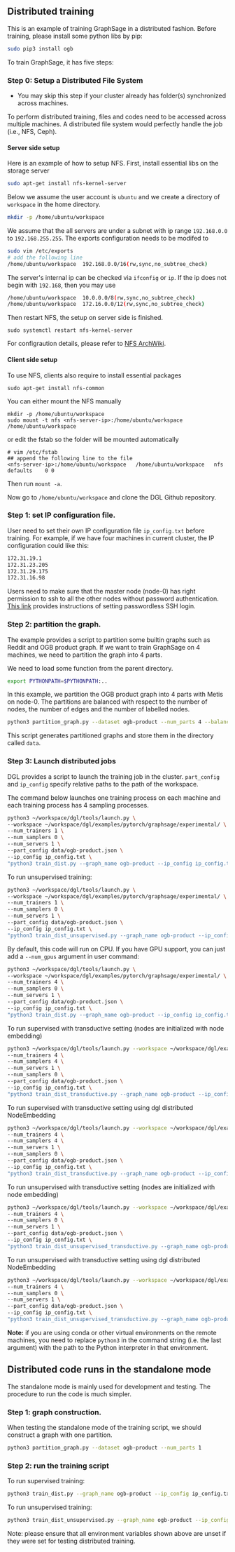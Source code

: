 ## Distributed training

This is an example of training GraphSage in a distributed fashion. Before training, please install some python libs by pip:

```bash
sudo pip3 install ogb
```

To train GraphSage, it has five steps:

### Step 0: Setup a Distributed File System
* You may skip this step if your cluster already has folder(s) synchronized across machines.

To perform distributed training, files and codes need to be accessed across multiple machines. A distributed file system would perfectly handle the job (i.e., NFS, Ceph).

#### Server side setup
Here is an example of how to setup NFS. First, install essential libs on the storage server
```bash
sudo apt-get install nfs-kernel-server
```

Below we assume the user account is `ubuntu` and we create a directory of `workspace` in the home directory.
```bash
mkdir -p /home/ubuntu/workspace
```

We assume that the all servers are under a subnet with ip range `192.168.0.0` to `192.168.255.255`. The exports configuration needs to be modifed to

```bash
sudo vim /etc/exports
# add the following line
/home/ubuntu/workspace  192.168.0.0/16(rw,sync,no_subtree_check)
```

The server's internal ip can be checked  via `ifconfig` or `ip`. If the ip does not begin with `192.168`, then you may use
```bash
/home/ubuntu/workspace  10.0.0.0/8(rw,sync,no_subtree_check)
/home/ubuntu/workspace  172.16.0.0/12(rw,sync,no_subtree_check)
```

Then restart NFS, the setup on server side is finished.

```
sudo systemctl restart nfs-kernel-server
```

For configraution details, please refer to [NFS ArchWiki](https://wiki.archlinux.org/index.php/NFS).

#### Client side setup

To use NFS, clients also require to install essential packages

```
sudo apt-get install nfs-common
```

You can either mount the NFS manually

```
mkdir -p /home/ubuntu/workspace
sudo mount -t nfs <nfs-server-ip>:/home/ubuntu/workspace /home/ubuntu/workspace
```

or edit the fstab so the folder will be mounted automatically

```
# vim /etc/fstab
## append the following line to the file
<nfs-server-ip>:/home/ubuntu/workspace   /home/ubuntu/workspace   nfs   defaults	0 0
```

Then run `mount -a`.

Now go to `/home/ubuntu/workspace` and clone the DGL Github repository.

### Step 1: set IP configuration file.

User need to set their own IP configuration file `ip_config.txt` before training. For example, if we have four machines in current cluster, the IP configuration
could like this:

```bash
172.31.19.1
172.31.23.205
172.31.29.175
172.31.16.98
```

Users need to make sure that the master node (node-0) has right permission to ssh to all the other nodes without password authentication.
[This link](https://linuxize.com/post/how-to-setup-passwordless-ssh-login/) provides instructions of setting passwordless SSH login.

### Step 2: partition the graph.

The example provides a script to partition some builtin graphs such as Reddit and OGB product graph.
If we want to train GraphSage on 4 machines, we need to partition the graph into 4 parts.

We need to load some function from the parent directory.
```bash
export PYTHONPATH=$PYTHONPATH:..
```

In this example, we partition the OGB product graph into 4 parts with Metis on node-0. The partitions are balanced with respect to
the number of nodes, the number of edges and the number of labelled nodes.
```bash
python3 partition_graph.py --dataset ogb-product --num_parts 4 --balance_train --balance_edges
```

This script generates partitioned graphs and store them in the directory called `data`.


### Step 3: Launch distributed jobs

DGL provides a script to launch the training job in the cluster. `part_config` and `ip_config`
specify relative paths to the path of the workspace.

The command below launches one training process on each machine and each training process has 4 sampling processes.

```bash
python3 ~/workspace/dgl/tools/launch.py \
--workspace ~/workspace/dgl/examples/pytorch/graphsage/experimental/ \
--num_trainers 1 \
--num_samplers 0 \
--num_servers 1 \
--part_config data/ogb-product.json \
--ip_config ip_config.txt \
"python3 train_dist.py --graph_name ogb-product --ip_config ip_config.txt --num_epochs 30 --batch_size 1000"
```

To run unsupervised training:

```bash
python3 ~/workspace/dgl/tools/launch.py \
--workspace ~/workspace/dgl/examples/pytorch/graphsage/experimental/ \
--num_trainers 1 \
--num_samplers 0 \
--num_servers 1 \
--part_config data/ogb-product.json \
--ip_config ip_config.txt \
"python3 train_dist_unsupervised.py --graph_name ogb-product --ip_config ip_config.txt --num_epochs 3 --batch_size 1000"
```

By default, this code will run on CPU. If you have GPU support, you can just add a `--num_gpus` argument in user command:

```bash
python3 ~/workspace/dgl/tools/launch.py \
--workspace ~/workspace/dgl/examples/pytorch/graphsage/experimental/ \
--num_trainers 4 \
--num_samplers 0 \
--num_servers 1 \
--part_config data/ogb-product.json \
--ip_config ip_config.txt \
"python3 train_dist.py --graph_name ogb-product --ip_config ip_config.txt --num_epochs 30 --batch_size 1000 --num_gpus 4"
```

To run supervised with transductive setting (nodes are initialized with node embedding)
```bash
python3 ~/workspace/dgl/tools/launch.py --workspace ~/workspace/dgl/examples/pytorch/graphsage/experimental/ \
--num_trainers 4 \
--num_samplers 4 \
--num_servers 1 \
--num_samplers 0 \
--part_config data/ogb-product.json \
--ip_config ip_config.txt \
"python3 train_dist_transductive.py --graph_name ogb-product --ip_config ip_config.txt --batch_size 1000 --num_gpu 4 --eval_every 5"
```

To run supervised with transductive setting using dgl distributed NodeEmbedding
```bash
python3 ~/workspace/dgl/tools/launch.py --workspace ~/workspace/dgl/examples/pytorch/graphsage/experimental/ \
--num_trainers 4 \
--num_samplers 4 \
--num_servers 1 \
--num_samplers 0 \
--part_config data/ogb-product.json \
--ip_config ip_config.txt \
"python3 train_dist_transductive.py --graph_name ogb-product --ip_config ip_config.txt --batch_size 1000 --num_gpu 4 --eval_every 5  --dgl_sparse"
```

To run unsupervised with transductive setting (nodes are initialized with node embedding)
```bash
python3 ~/workspace/dgl/tools/launch.py --workspace ~/workspace/dgl/examples/pytorch/graphsage/experimental/ \
--num_trainers 4 \
--num_samplers 0 \
--num_servers 1 \
--part_config data/ogb-product.json \
--ip_config ip_config.txt \
"python3 train_dist_unsupervised_transductive.py --graph_name ogb-product --ip_config ip_config.txt --num_epochs 3 --batch_size 1000 --num_gpus 4"
```

To run unsupervised with transductive setting using dgl distributed NodeEmbedding
```bash
python3 ~/workspace/dgl/tools/launch.py --workspace ~/workspace/dgl/examples/pytorch/graphsage/experimental/ \
--num_trainers 4 \
--num_samplers 0 \
--num_servers 1 \
--part_config data/ogb-product.json \
--ip_config ip_config.txt \
"python3 train_dist_unsupervised_transductive.py --graph_name ogb-product --ip_config ip_config.txt --num_epochs 3 --batch_size 1000 --num_gpus 4 --dgl_sparse"
```

**Note:** if you are using conda or other virtual environments on the remote machines, you need to replace `python3` in the command string (i.e. the last argument) with the path to the Python interpreter in that environment.

## Distributed code runs in the standalone mode

The standalone mode is mainly used for development and testing. The procedure to run the code is much simpler.

### Step 1: graph construction.

When testing the standalone mode of the training script, we should construct a graph with one partition.
```bash
python3 partition_graph.py --dataset ogb-product --num_parts 1
```

### Step 2: run the training script

To run supervised training:

```bash
python3 train_dist.py --graph_name ogb-product --ip_config ip_config.txt --num_epochs 3 --batch_size 1000 --part_config data/ogb-product.json --standalone
```

To run unsupervised training:

```bash
python3 train_dist_unsupervised.py --graph_name ogb-product --ip_config ip_config.txt --num_epochs 3 --batch_size 1000 --part_config data/ogb-product.json --standalone
```

Note: please ensure that all environment variables shown above are unset if they were set for testing distributed training.

